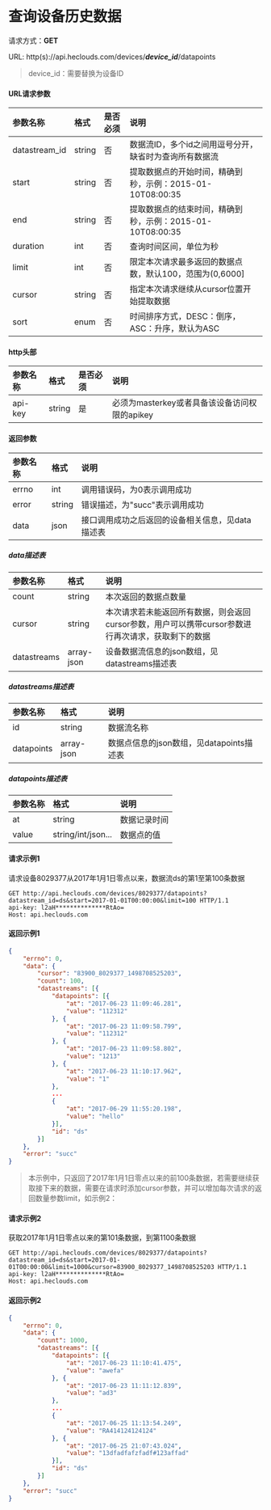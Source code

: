 # 查询设备历史数据
请求方式：**GET**

URL: http(s)://api.heclouds.com/devices/**_device_id_**/datapoints
> device_id：需要替换为设备ID

#### URL请求参数
参数名称 | 格式 | 是否必须 | 说明
:- | :- | :- | :- 
datastream_id | string | 否 | 数据流ID，多个id之间用逗号分开，缺省时为查询所有数据流
start | string | 否 | 提取数据点的开始时间，精确到秒，示例：2015-01-10T08:00:35
end | string | 否 | 提取数据点的结束时间，精确到秒，示例：2015-01-10T08:00:35
duration | int | 否 | 查询时间区间，单位为秒
limit | int | 否 | 限定本次请求最多返回的数据点数，默认100，范围为(0,6000]
cursor | string | 否 | 指定本次请求继续从cursor位置开始提取数据
sort | enum | 否 | 时间排序方式，DESC：倒序，ASC：升序，默认为ASC


#### http头部
参数名称 | 格式 | 是否必须 | 说明
:- | :- | :- | :- 
api-key | string | 是 | 必须为masterkey或者具备该设备访问权限的apikey


#### 返回参数
参数名称 | 格式 | 说明
:- | :- | :- 
errno | int | 调用错误码，为0表示调用成功
error | string | 错误描述，为"succ"表示调用成功
data | json | 接口调用成功之后返回的设备相关信息，见data描述表

##### data描述表
参数名称 | 格式 | 说明
:- | :- | :- 
count | string | 本次返回的数据点数量
cursor | string | 本次请求若未能返回所有数据，则会返回cursor参数，用户可以携带cursor参数进行再次请求，获取剩下的数据
datastreams | array-json | 设备数据流信息的json数组，见datastreams描述表

##### datastreams描述表
参数名称 | 格式 | 说明
:- | :- | :- 
id | string | 数据流名称
datapoints | array-json | 数据点信息的json数组，见datapoints描述表

##### datapoints描述表
参数名称 | 格式 | 说明
:- | :- | :- 
at | string | 数据记录时间
value | string/int/json... | 数据点的值

#### 请求示例1

请求设备8029377从2017年1月1日零点以来，数据流ds的第1至第100条数据

```text
GET http://api.heclouds.com/devices/8029377/datapoints?datastream_id=ds&start=2017-01-01T00:00:00&limit=100 HTTP/1.1
api-key: l2aH**************RtAo=
Host: api.heclouds.com

```

#### 返回示例1
```json
{
	"errno": 0,
	"data": {
		"cursor": "83900_8029377_1498708525203",
		"count": 100,
		"datastreams": [{
			"datapoints": [{
				"at": "2017-06-23 11:09:46.281",
				"value": "112312"
			}, {
				"at": "2017-06-23 11:09:58.799",
				"value": "112312"
			}, {
				"at": "2017-06-23 11:09:58.802",
				"value": "1213"
			}, {
				"at": "2017-06-23 11:10:17.962",
				"value": "1"
			}, 
			...
			{
				"at": "2017-06-29 11:55:20.198",
				"value": "hello"
			}],
			"id": "ds"
		}]
	},
	"error": "succ"
}
```

> 本示例中，只返回了2017年1月1日零点以来的前100条数据，若需要继续获取接下来的数据，需要在请求时添加cursor参数，并可以增加每次请求的返回数量参数limit，如示例2：

#### 请求示例2

获取2017年1月1日零点以来的第101条数据，到第1100条数据

```text
GET http://api.heclouds.com/devices/8029377/datapoints?datastream_id=ds&start=2017-01-01T00:00:00&limit=1000&cursor=83900_8029377_1498708525203 HTTP/1.1
api-key: l2aH**************RtAo=
Host: api.heclouds.com

```

#### 返回示例2
```json
{
	"errno": 0,
	"data": {
		"count": 1000,
		"datastreams": [{
			"datapoints": [{
				"at": "2017-06-23 11:10:41.475",
				"value": "awefa"
			}, {
				"at": "2017-06-23 11:11:12.839",
				"value": "ad3"
			}, 
			...
			{
				"at": "2017-06-25 11:13:54.249",
				"value": "RA414124124124"
			}, {
				"at": "2017-06-25 21:07:43.024",
				"value": "13dfadfafzfadf#123affad"
			}],
			"id": "ds"
		}]
	},
	"error": "succ"
}
```